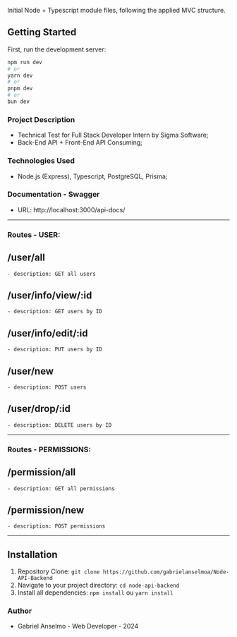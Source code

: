 Initial Node + Typescript module files, following the applied MVC structure.

## Getting Started

First, run the development server:

```bash
npm run dev
# or
yarn dev
# or
pnpm dev
# or
bun dev
```

### Project Description
 - Technical Test for Full Stack Developer Intern by Sigma Software;
 - Back-End API + Front-End API Consuming;

### Technologies Used
 - Node.js (Express), Typescript, PostgreSQL, Prisma;

### Documentation - Swagger
 - URL: http://localhost:3000/api-docs/

------------------------------------------------------

### Routes - USER:

 ## /user/all
    - description: GET all users

 ## /user/info/view/:id
    - description: GET users by ID
    
 ## /user/info/edit/:id
    - description: PUT users by ID

 ## /user/new
    - description: POST users

 ## /user/drop/:id
    - description: DELETE users by ID

------------------------------------------------------

### Routes - PERMISSIONS:

 ## /permission/all
    - description: GET all permissions

 ## /permission/new
    - description: POST permissions

------------------------------------------------------

## Installation

1. Repository Clone: `git clone https://github.com/gabrielanselmoa/Node-API-Backend`
2. Navigate to your project directory: `cd node-api-backend`
3. Install all dependencies: `npm install` ou `yarn install`

### Author

 - Gabriel Anselmo - Web Developer - 2024
